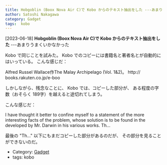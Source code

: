 ```yaml
---
title: Hobgoblin (Boox Nova Air C)で Kobo からのテキスト抽出をした ---あまりうまくいかなかった
author: Satoshi Nakagawa
category: Gadget
tags:  kobo
---
```


[2023-06-18] **Hobgoblin (Boox Nova Air C)で Kobo からのテキスト抽出をした**  ---あまりうまくいかなかった

  Kobo で同じことを試みた。
Kobo でのコピーには書籍名と著者名とが自動的に
はいっている。
こんな感じだ：

 Alfred Russel Wallace作The Malay Archipelago (Vol.
1&2)。 http:// books.rakuten.co.jp/e-boo

 しかしながら、残念なことに、
Kobo では、コピーした部分が、
ある程度の字数（おそらく 189字）を越えると途切れてしまう。

 こんな感じだ：

 I have thought it better to confine myself
to a statement of the more interesting facts of the problem,
whose solution is to be found in the developed by Mr.
Darwin in his various works.
Th...

 最後の "Th..." 以下にもまだコピーした部分があるのだが、
その部分を見ることができないのだ。

- Category: [Gadget](https://merapano.github.io/categories.html#Gadget)
- tags:  kobo
